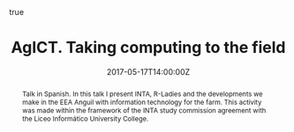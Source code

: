 ---
abstract: Talk in Spanish. In this talk I present INTA, R-Ladies and the developments we make in the EEA Anguil with information technology for the farm.  This activity was made within the framework of the INTA study commission agreement with the Liceo Informático University College.
all_day: false
authors: []
date: "2017-05-17T14:00:00Z"
event: Colegio Universitario Liceo Informático II
event_url: 
featured: false
links:
- icon: twitter
  icon_pack: fab
  name: Follow
  url: https://twitter.com/yabellini 
location: Santa Rosa, La Pampa
math: true
publishDate: "2017-05-17T14:00:00Z"
slides: 
summary: In this talk I present INTA, R-Ladies and the developments we make in the EEA Anguil with information technology for the farm.  This activity was made within the framework of the INTA study commission agreement with the Liceo Informático University College.
tags: []
title: AgICT. Taking computing to the field
url_code: ""
url_pdf: "AgroTICS2017.pdf"
url_slides: ""
url_video: ""
---